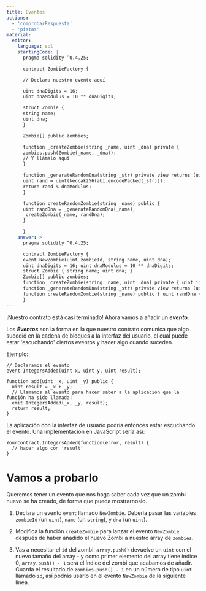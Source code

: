 ```yaml
---
title: Eventos
actions:
  - 'comprobarRespuesta'
  - 'pistas'
material:
  editor:
    language: sol
    startingCode: |
      pragma solidity ^0.4.25;

      contract ZombieFactory {

      // Declara nuestro evento aquí

      uint dnaDigits = 16;
      uint dnaModulus = 10 ** dnaDigits;

      struct Zombie {
      string name;
      uint dna;
      }

      Zombie[] public zombies;

      function _createZombie(string _name, uint _dna) private {
      zombies.push(Zombie(_name, _dna));
      // Y llámalo aquí
      }

      function _generateRandomDna(string _str) private view returns (uint) {
      uint rand = uint(keccak256(abi.encodePacked(_str)));
      return rand % dnaModulus;
      }

      function createRandomZombie(string _name) public {
      uint randDna = _generateRandomDna(_name);
      _createZombie(_name, randDna);
      }

      }
    answer: >
      pragma solidity ^0.4.25;

      contract ZombieFactory {
      event NewZombie(uint zombieId, string name, uint dna);
      uint dnaDigits = 16; uint dnaModulus = 10 ** dnaDigits;
      struct Zombie { string name; uint dna; }
      Zombie[] public zombies;
      function _createZombie(string _name, uint _dna) private { uint id = zombies.push(Zombie(_name, _dna)) - 1; emit NewZombie(id, _name, _dna); }
      function _generateRandomDna(string _str) private view returns (uint) { uint rand = uint(keccak256(abi.encodePacked(_str))); return rand % dnaModulus; }
      function createRandomZombie(string _name) public { uint randDna = _generateRandomDna(_name); _createZombie(_name, randDna); }
      }
---
```

¡Nuestro contrato está casi terminado! Ahora vamos a añadir un ***evento***.

Los ***Eventos*** son la forma en la que nuestro contrato comunica que algo sucedió en la cadena de bloques a la interfaz del usuario, el cual puede estar 'escuchando' ciertos eventos y hacer algo cuando suceden.

Ejemplo:

    // Declaramos el evento
    event IntegersAdded(uint x, uint y, uint result);
    
    function add(uint _x, uint _y) public {
      uint result = _x + _y;
      // Llamamos al evento para hacer saber a la aplicación que la función ha sido llamada:
      emit IntegersAdded(_x, _y, result);
      return result;
    }
    

La aplicación con la interfaz de usuario podría entonces estar escuchando el evento. Una implementación en JavaScript sería así:

    YourContract.IntegersAdded(function(error, result) { 
      // hacer algo con 'result'
    }
    

# Vamos a probarlo

Queremos tener un evento que nos haga saber cada vez que un zombi nuevo se ha creado, de forma que pueda mostrarnoslo.

1. Declara un evento `event` llamado `NewZombie`. Debería pasar las variables `zombieId` (un `uint`), `name` (un `string`), y `dna` (un `uint`).

2. Modifica la función `createZombie` para lanzar el evento `NewZombie` después de haber añadido el nuevo Zombi a nuestro array de `zombies`.

3. Vas a necesitar el `id` del zombi. `array.push()` devuelve un `uint` con el nuevo tamaño del array - y como primer elemento del array tiene índice 0, `array.push() - 1` será el índice del zombi que acabamos de añadir. Guarda el resultado de `zombies.push() - 1` en un número de tipo `uint` llamado `id`, así podrás usarlo en el evento `NewZombie` de la siguiente línea.